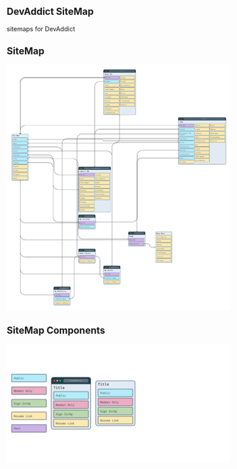 ## DevAddict SiteMap
sitemaps for DevAddict

## SiteMap
![Site Map](./site-map_site-map.jpeg)

## SiteMap Components
![Site Map Components](./site-map_components.jpeg)

